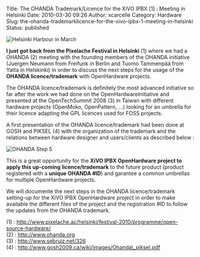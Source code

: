 Title: The OHANDA Trademark/Licence for the XiVO IPBX [1] : Meeting in Helsinki
Date: 2010-03-30 09:26
Author: xcarcelle
Category: Hardware
Slug: the-ohanda-trademarklicence-for-the-xivo-ipbx-1-meeting-in-helsinki
Status: published

![Helsinki Harbour in
March](/images/blog/.Helsinki_Harbour_28032010_m.jpg "Helsinki Harbour in March, mar. 2010")

**I just got back from the Pixelache Festival in Helsinki** (1) where we
had a OHANDA (2) meeting with the founding members of the OHANDA
initiative (Juergen Neumann from Freifunk in Berlin and Tuomo Tammenpää
from Yatta in Helskinki) in order to discuss the next steps for the
usage of the **OHANDA licence/trademark** with OpenHardware projects.

The OHANDA licence/trademark is definitely the most advanced initiative
so far after the work we had done on the OpenHardwareInitiative and
presented at the OpenTechSummit 2008 (3) in Taiwan with different
hardware projects (OpenMoko, OpenPattern, ...) looking for an umbrella
for their licence adapting the GPL licences used for FOSS projects.

A first presentation of the OHANDA licence/trademark had been done at
GOSH and PIKSEL (4) with the organization of the trademark and the
relations between hardware designer and users/clients as described below
:

![OHANDA Step
5](/images/blog/.OHANDA_Trademark_Step5_m.jpg "OHANDA Step 5, mar. 2010")

This is a great opportunity for the **XiVO IPBX OpenHardware project to
apply this up-coming licence/trademark** to the future product (product
registered with a **unique OHANDA \#ID**) and garantee a common
umbrellas for multiple OpenHardware projects.

We will documente the next steps in the OHANDA licence/trademark
setting-up for the XiVO IPBX OpenHardware project in order to make
available the different files of the project and the registration \#ID
to follow the updates from the OHANDA trademark.

\(1) :
http://www.pixelache.ac/helsinki/festival-2010/programme/open-source-hardware/  
(2) : http://www.ohanda.org  
(3) : http://www.sebruiz.net/326  
(4) : http://www.gosh2009.ca/wiki/images/Ohanda\_piksel.pdf

</p>

